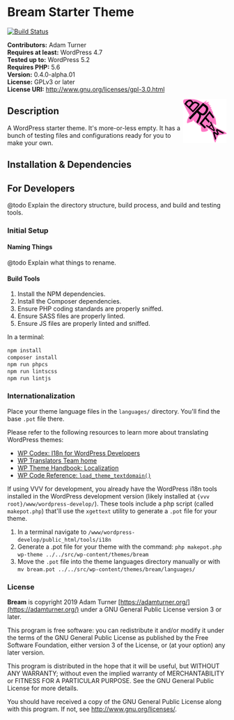 # Bream Starter Theme

[![Build Status](https://travis-ci.org/admturner/bream?branch=master)](https://travis-ci.org/admturner/bream)

**Contributors:** Adam Turner  
**Requires at least:** WordPress 4.7  
**Tested up to:** WordPress 5.2  
**Requires PHP:** 5.6  
**Version:** 0.4.0-alpha.01  
**License:** GPLv3 or later  
**License URI:** http://www.gnu.org/licenses/gpl-3.0.html  

<img src="/assets/images/bream.svg" alt="Bream logo of a pink fish spelled with the word Bream." width="100" height="100" style="float:right;">

## Description

A WordPress starter theme. It's more-or-less empty. It has a bunch of testing files and configurations ready for you to make your own.

## Installation & Dependencies

## For Developers

@todo Explain the directory structure, build process, and build and testing tools.

### Initial Setup

#### Naming Things

@todo Explain what things to rename.

#### Build Tools

1. Install the NPM dependencies.
2. Install the Composer dependencies.
3. Ensure PHP coding standards are properly sniffed.
4. Ensure SASS files are properly linted.
5. Ensure JS files are properly linted and sniffed.

In a terminal:

~~~
npm install
composer install
npm run phpcs
npm run lintscss
npm run lintjs
~~~

### Internationalization

Place your theme language files in the `languages/` directory. You'll find the base `.pot` file there.

Please refer to the following resources to learn more about translating WordPress themes:

* [WP Codex: I18n for WordPress Developers](https://codex.wordpress.org/I18n_for_WordPress_Developers)
* [WP Translators Team home](https://make.wordpress.org/polyglots/teams/)
* [WP Theme Handbook: Localization](https://developer.wordpress.org/themes/functionality/localization/)
* [WP Code Reference: `load_theme_textdomain()`](https://developer.wordpress.org/reference/functions/load_theme_textdomain/)

If using VVV for development, you already have the WordPress i18n tools installed in the WordPress development version (likely installed at `{vvv root}/www/wordpress-develop/`). These tools include a php script (called `makepot.php`) that'll use the `xgettext` utility to generate a `.pot` file for your theme.

1. In a terminal navigate to `/www/wordpress-develop/public_html/tools/i18n`
2. Generate a .pot file for your theme with the command: `php makepot.php wp-theme ../../src/wp-content/themes/bream`
3. Move the `.pot` file into the theme languages directory manually or with `mv bream.pot ../../src/wp-content/themes/bream/languages/`

### License

**Bream** is copyright 2019 Adam Turner [https://adamturner.org/](https://adamturner.org/) under a GNU General Public License version 3 or later.

This program is free software: you can redistribute it and/or modify it under the terms of the GNU General Public License as published by the Free Software
Foundation, either version 3 of the License, or (at your option) any later version.

This program is distributed in the hope that it will be useful, but WITHOUT ANY WARRANTY; without even the implied warranty of MERCHANTABILITY or FITNESS FOR A
PARTICULAR PURPOSE. See the GNU General Public License for more details.

You should have received a copy of the GNU General Public License along with this program. If not, see <http://www.gnu.org/licenses/>.
